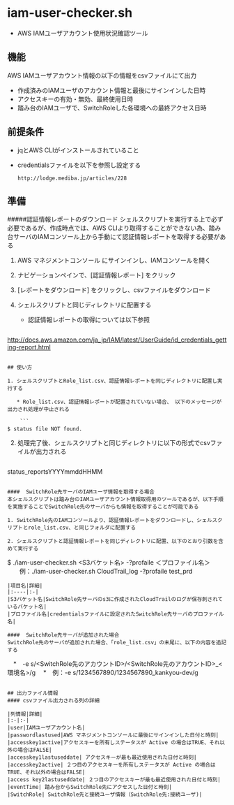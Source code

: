 # iam-user-checker.sh

* AWS IAMユーザアカウント使用状況確認ツール 

## 機能
AWS IAMユーザアカウント情報の以下の情報をcsvファイルにて出力

* 作成済みのIAMユーザのアカウント情報と最後にサインインした日時
* アクセスキーの有効・無効、最終使用日時
* 踏み台のIAMユーザで、SwitchRoleした各環境への最終アクセス日時

## 前提条件

* jqとAWS CLIがインストールされていること
* credentialsファイルを以下を参照し設定する


      http://lodge.mediba.jp/articles/228

## 準備

#####認証情報レポートのダウンロード
シェルスクリプトを実行する上で必ず必要であるが、作成時点では、AWS CLIより取得することができない為、踏み台サーバのIAMコンソール上から手動にて認証情報レポートを取得する必要がある

1. AWS マネジメントコンソール にサインインし、IAMコンソールを開く
2. ナビゲーションペインで、[認証情報レポート] をクリック
3. [レポートをダウンロード] をクリックし、csvファイルをダウンロード
4. シェルスクリプトと同じディレクトリに配置する

 
    * 認証情報レポートの取得については以下参照

   ```
http://docs.aws.amazon.com/ja_jp/IAM/latest/UserGuide/id_credentials_getting-report.html
```

## 使い方

1. シェルスクリプトとRole_list.csv、認証情報レポートを同じディレクトリに配置し実行する
 
   * Role_list.csv、認証情報レポートが配置されていない場合、 以下のメッセージが出力され処理が中止される
    
    ```
$ status file NOT found.　
```

2. 処理完了後、シェルスクリプトと同じディレクトリに以下の形式でcsvファイルが出力される
   
   ```
 status_reportsYYYYmmddHHMM
   ```

####  SwitchRole先サーバのIAMユーザ情報を取得する場合　
本シェルスクリプトは踏み台のIAMユーザアカウント情報取得用のツールであるが、以下手順を実施することでSwitchRole先のサーバからも情報を取得することが可能である

1. SwitchRole先のIAMコンソールより、認証情報レポートをダウンロードし、シェルスクリプトとrole_list.csv、と同じフォルダに配置する

2. シェルスクリプトと認証情報レポートを同じディレクトリに配置、以下のとおり引数を含めて実行する

   ```
   $ ./iam-user-checker.sh <S3バケット名> -?profaile ＜プロファイル名＞ 
　　例：./iam-user-checker.sh CloudTrail_log -?profaile test_prd 
   ```
|項目名|詳細|
|:----|:-|
|S3バケット名|SwitchRole先サーバのs3に作成されたCloudTrailのログが保存刺されているバケット名|
|プロファイル名|credentialsファイルに設定されたSwitchRole先サーバのプロファイル名|

####  SwitchRole先サーバが追加された場合
SwitchRole先のサーバが追加された場合、「role_list.csv」の末尾に、以下の内容を追記する

   ```
   　*　-e s/<SwitchRole先のアカウントID>/<SwitchRole先のアカウントID>_<環境名>/g
   　*　例：-e s/1234567890/1234567890_kankyou-dev/g　 
   ```

## 出力ファイル情報
#### csvファイル出力される列の詳細

|列情報|詳細|
|:-|:-|
|user|IAMユーザアカウント名|
|passwordlastused|AWS マネジメントコンソールに最後にサインインした日付と時刻|
|accesskey1active|アクセスキーを所有しステータスが Active の場合はTRUE、それ以外の場合はFALSE|
|accesskey1lastuseddate| アクセスキーが最も最近使用された日付と時刻|
|accesskey2active| ２つ目のアクセスキーを所有しステータスが Active の場合は TRUE、それ以外の場合はFALSE|
|access key2lastuseddate| ２つ目のアクセスキーが最も最近使用された日付と時刻|
|eventTime| 踏み台からSwitchRole先にアクセスした日付と時刻|
|SwitchRole| SwitchRole先と接続ユーザ情報（SwitchRole先:接続ユーザ)|
